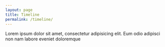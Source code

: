 ```yaml
---
layout: page
title: Timeline
permalink: /timeline/
---
```



Lorem ipsum dolor sit amet, consectetur adipisicing elit. Eum odio adipisci non nam labore eveniet doloremque
